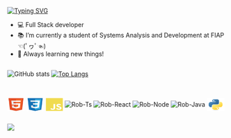 [![Typing SVG](https://readme-typing-svg.demolab.com?font=Fira+Code&size=25&duration=3000&pause=1000&color=18F6F7&width=500&lines=%F0%9F%91%8B+Hi+there!+I'm+Roberto+Gaudeoso;%F0%9F%A4%98+Welcome+to+my+profile!%F0%9F%98%81)](https://git.io/typing-svg)

- 💻 Full Stack developer
- 📚 I’m currently a student of Systems Analysis and Development at FIAP ☜(ﾟヮﾟ☜)
- 🚀 Always learning new things!

##

![GitHub stats](https://github-readme-stats.vercel.app/api?username=RobGaudeoso&hide_rank=true&hide=stars&show_icons=true&theme=highcontrast)
[![Top Langs](https://github-readme-stats.vercel.app/api/top-langs/?username=RobGaudeoso&theme=highcontrast&layout=compact)](https://github.com/anuraghazra/github-readme-stats)

##

<div style="display: inline_block"><br>
  <img align="center" alt="Rob-HTML" height="30" width="40" src="https://raw.githubusercontent.com/devicons/devicon/master/icons/html5/html5-original.svg">
  <img align="center" alt="Rob-CSS" height="30" width="40" src="https://raw.githubusercontent.com/devicons/devicon/master/icons/css3/css3-original.svg">
  <img align="center" alt="Rob-Js" height="30" width="40" src="https://raw.githubusercontent.com/devicons/devicon/master/icons/javascript/javascript-plain.svg">
  <img align="center" alt="Rob-Ts" height="30" width="40" src="https://cdn.jsdelivr.net/gh/devicons/devicon@latest/icons/typescript/typescript-plain.svg">                   
  <img align="center" alt="Rob-React" height="45" src="https://cdn.jsdelivr.net/gh/devicons/devicon@latest/icons/react/react-original.svg" />
  <img align="center" alt="Rob-Node" height="45" src="https://cdn.jsdelivr.net/gh/devicons/devicon@latest/icons/nodejs/nodejs-plain-wordmark.svg" />
  <img align="center" alt="Rob-Java" height="45" src="https://cdn.jsdelivr.net/gh/devicons/devicon/icons/java/java-original.svg" />
  <img align="center" alt="Rob-Python" height="30" width="40" src="https://raw.githubusercontent.com/devicons/devicon/master/icons/python/python-original.svg">
</div>

 ##
 
 <div> 
  <a href="https://www.linkedin.com/in/roberto-gaudeoso/" target="_blank"><img src="https://img.shields.io/badge/-LinkedIn-%230077B5?style=for-the-badge&logo=linkedin&logoColor=white" target="_blank"></a>   
</div>
